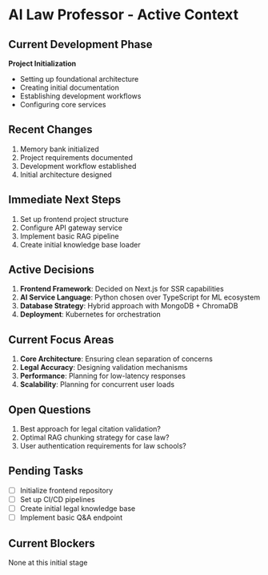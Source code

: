 # AI Law Professor - Active Context

## Current Development Phase
**Project Initialization**
- Setting up foundational architecture
- Creating initial documentation
- Establishing development workflows
- Configuring core services

## Recent Changes
1. Memory bank initialized
2. Project requirements documented
3. Development workflow established
4. Initial architecture designed

## Immediate Next Steps
1. Set up frontend project structure
2. Configure API gateway service
3. Implement basic RAG pipeline
4. Create initial knowledge base loader

## Active Decisions
1. **Frontend Framework**: Decided on Next.js for SSR capabilities
2. **AI Service Language**: Python chosen over TypeScript for ML ecosystem
3. **Database Strategy**: Hybrid approach with MongoDB + ChromaDB
4. **Deployment**: Kubernetes for orchestration

## Current Focus Areas
1. **Core Architecture**: Ensuring clean separation of concerns
2. **Legal Accuracy**: Designing validation mechanisms
3. **Performance**: Planning for low-latency responses
4. **Scalability**: Planning for concurrent user loads

## Open Questions
1. Best approach for legal citation validation?
2. Optimal RAG chunking strategy for case law?
3. User authentication requirements for law schools?

## Pending Tasks
- [ ] Initialize frontend repository
- [ ] Set up CI/CD pipelines
- [ ] Create initial legal knowledge base
- [ ] Implement basic Q&A endpoint

## Current Blockers
None at this initial stage
